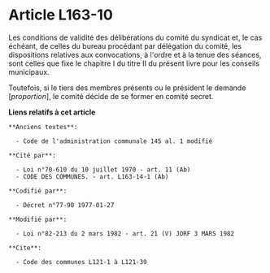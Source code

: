 # Article L163-10

Les conditions de validité des délibérations du comité du syndicat et, le cas échéant, de celles du bureau procédant par
délégation du comité, les dispositions relatives aux convocations, à l'ordre et à la tenue des séances, sont celles que fixe
le chapitre I du titre II du présent livre pour les conseils municipaux.

Toutefois, si le tiers des membres présents ou le président le demande [*proportion*], le comité décide de se former en
comité secret.

**Liens relatifs à cet article**

	**Anciens textes**:

	  - Code de l'administration communale 145 al. 1 modifié

	**Cité par**:

	  - Loi n°70-610 du 10 juillet 1970 - art. 11 (Ab)
	  - CODE DES COMMUNES. - art. L163-14-1 (Ab)

	**Codifié par**:

	  - Décret n°77-90 1977-01-27

	**Modifié par**:

	  - Loi n°82-213 du 2 mars 1982 - art. 21 (V) JORF 3 MARS 1982

	**Cite**:

	  - Code des communes L121-1 à L121-39
